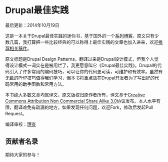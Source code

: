 Drupal最佳实践
=============

最后更新：2014年10月19日

这是一本关于Drupal最佳实践的迷你书，基于国外的一个[系列博客](http://www.erikwebb.net/blog/drupal-design-patterns/)，原文只有少数几篇，我打算把一些比较经典的可以称得上最佳实践的文章也加入进来，欢迎[推荐相关稿件](https://github.com/drupalproject/Drupal-Design-Patterns/issues/new)。

原文标题是Drupal Design Patterns，翻译过来是Drupal设计模式，但我个人觉得设计模式一词实在是被用烂了，我更愿意叫它《Drupal最佳实践》。Drupal的代码引入了许多常用的编码技巧，可以让你的代码更可读，可维护和有效率。虽然有无数的PHP技巧值得我们学习，但本书将重点放在Drupal开发者为了写出好的代码常用的助手函数和常用方法。

本书绝大多数文章均属译文，原文版权归原作者所有，译文基于[Creative Commons Attribution Non Commercial Share Alike 3.0](http://creativecommons.org/licenses/by-nc-sa/3.0/)协议发布。本人水平有限，翻译难免有疏漏的地方，如果发现任何问题，欢迎Fork，修改后发起Pull Request。

编译审校：[理查](http://www.drupalproject.org)


## 贡献者名录

期待大家的参与！






